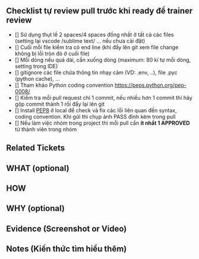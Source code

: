## Checklist tự review pull trước khi ready để trainer review
- [] Sử dụng thụt lề 2 spaces/4 spaces đồng nhất ở tất cả các files (setting lại vscode /sublime text/ ... nếu chưa cài đặt)
- [] Cuối mỗi file kiểm tra có end line (khi đẩy lên git xem file change không bị lỗi tròn đỏ ở cuối file)
- [] Mỗi dòng nếu quá dài, cần xuống dòng (maximum: 80 kí tự mỗi dòng, setting trong IDE)
- [] gitignore các file chứa thông tin nhạy cảm (VD: .env, ..), file .pyc (python cache), ...
- [] Tham khảo Python coding convention https://peps.python.org/pep-0008/
- [] Kiểm tra mỗi pull request chỉ 1 commit, nếu nhiều hơn 1 commit thì hãy gộp commit thành 1 rồi đẩy lại lên git
- [] Install [PEP8](https://pypi.org/project/pep8/) ở local để check và fix các lỗi liên quan đến syntax, coding convention. Khi gửi thì chụp ảnh PASS đính kèm trong pull
- [] Nếu làm việc nhóm trong project thì mỗi pull cần **ít nhất 1 APPROVED** từ thành viên trong nhóm

## Related Tickets

## WHAT (optional)

## HOW

## WHY (optional)

## Evidence (Screenshot or Video)

## Notes (Kiến thức tìm hiểu thêm)